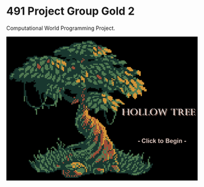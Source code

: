 # 491 Project Group Gold 2
Computational World Programming Project.

<p align="center"><img src="Sprites/game_logo.png" /></p>
